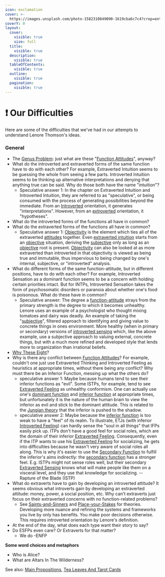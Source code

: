 ```yaml
---
icon: exclamation
cover: >-
  https://images.unsplash.com/photo-1582310849090-1619cba6c7c4?crop=entropy&cs=srgb&fm=jpg&ixid=M3wxOTcwMjR8MHwxfHNlYXJjaHw1fHxkaWZmaWN1bHR5fGVufDB8fHx8MTczODAzNjI0Mnww&ixlib=rb-4.0.3&q=85
coverY: 0
layout:
  cover:
    visible: true
    size: full
  title:
    visible: true
  description:
    visible: true
  tableOfContents:
    visible: true
  outline:
    visible: true
  pagination:
    visible: true
---
```


# ❗ Our Difficulties

Here are some of the difficulties that we've had in our attempts to understand Lenore Thomson's ideas.

### General

* The [Genus Problem](definition-problem/genus-problem.md): just what are these "[Function Attitudes](../function-attitude/)", anyway?
* What do the introverted and extraverted forms of the same function have to do with each other? For example, Extraverted Intuition seems to be guessing the whole from seeing a few parts. Introverted Intuition seems to be thinking up alternative interpretations and denying that anything true can be said. Why do those both have the name "intuition"?
  * Speculative answer 1: In the chapter on Extraverted Intuition and Introverted Intuition, they are referred to as "speculative", or being consumed with the process of generating possibilities beyond the immediate. From an [Introverted](../function-attitude/attitude.md) orientation, it generates "interpretations". However, from an [extroverted](../function-attitude/attitude.md) orientation, it "hypotheses".
* What do the introverted forms of the functions all have in common?
* What do the extraverted forms of the functions all have in common?
  * Speculative answer 1: [Objectivity](terms-with-nonobvious-meanings/#objective-and-subjective) is the element which ties all of the extraverted [attitudes](../function-attitude/attitude.md) together. Even [extraverted intuition](../function-attitude/perception/intuition/extraverted-intuition-ne.md) starts from an [objective](terms-with-nonobvious-meanings/#objective-and-subjective) situation, deriving the [subjective](terms-with-nonobvious-meanings/#objective-and-subjective) only as long as an [objective](terms-with-nonobvious-meanings/#objective-and-subjective) root is present. [Objectivity](terms-with-nonobvious-meanings/#objective-and-subjective) can also be looked at as more extraverted than introverted in that objectivity is viewed as being true and immutable, thus impervious to being changed by one's internal, subjective, or "introverted" analysis.
* What do different forms of the same function-attitude, but in different positions, have to do with each other? For example, Introverted Sensation as a dominant function seems to be a concern with holding certain priorities intact. But for INTPs, Introverted Sensation takes the form of psychosomatic disorders or paranoia about whether one's food is poisonous. What do these have in common?
  * Speculative answer: The degree a [function-attitude](../function-attitude/) strays from the primary strength is the degree to which it becomes unhealthy. Lenore uses an example of a psychologist who thought mixing tomatoes and dairy was deadly. An example of taking the "[subjective](terms-with-nonobvious-meanings/#objective-and-subjective)", filtered approach to identifying and giving value to concrete things in ones environment. More healthy (when in primary or secondary) versions of [introverted sensing](../function-attitude/perception/sensation/introverted-sensation-si.md) which, like the above example, use a subjective approach to valuing external, concrete things, but with a much more refined and developed style that lends more to organization than irrational beliefs.
* [Why These Eight](why-these-eight.md)?
* Why is there any conflict between [Function Attitudes](../function-attitude/)? For example, couldn't one just use Extraverted Thinking and Introverted Feeling as heuristics at appropriate times, without there being any conflict? Why must there be an Inferior Function, messing up what the others do?
  * speculative answer 1: Maybe because humans tend to see their inferior functions as "evil". Some ISTPs, for example, tend to see [Extraverted Feeling](../function-attitude/judgement/feeling/extraverted-feeling-fe.md) as unhealthy conformism. One can actually use one's [dominant function](../function-attitude/cognitive-stack/dominant-function.md) and [inferior function](../function-attitude/cognitive-stack/inferior-function.md) at appropriate times, but unfortunately it is the nature of the human brain to view the inferior as evil and stick to the dominant attitude. This is related to the [Jungian theory](../../people-and-systems/carl-jung.md) that the inferior is pushed to the shadow.
  * speculative answer 2: Maybe because the [inferior function](../function-attitude/cognitive-stack/inferior-function.md) is too weak to have a "feel" of its realm. To illustrate, ETJs (with inferior [Introverted Feeling](../function-attitude/judgement/feeling/introverted-feeling-fi.md)) can hardly sense the "soul in all things" that IFPs easily pick up. ITPs don't have a good feel for social roles, which are the domain of their inferior [Extraverted Feeling](../function-attitude/judgement/feeling/extraverted-feeling-fe.md). Consequently, even if the ITP wants to use his [Extraverted Feeling](../function-attitude/judgement/feeling/extraverted-feeling-fe.md) for socializing, he gets into difficulties because he wasn't very aware of social roles all along. This is why it's easier to use the [Secondary Function](../function-attitude/cognitive-stack/secondary-function/) to fulfill the inferior's aims indirectly: the [secondary function](../function-attitude/cognitive-stack/secondary-function/) has a stronger feel. E.g. ISTPs might not sense roles well, but their secondary [Extraverted Sensing](../function-attitude/perception/sensation/extraverted-sensation-se.md) knows what will make people like them on a visceral level, and they use that knowledge for socializing. -- Rapture of the Blade (ISTP)
* What do extraverts have to gain by developing an introverted attitude? It seems obvious what introverts gain by developing an extraverted attitude: money, power, a social position, etc. Why can't extraverts just focus on their extraverted concerns with no function-related problems?
  * See [Saints-and-Sinners](../../exegeses-and-hypotheses/introversion-extraversion/saints-and-politicians.md) and [Place-your-Stakes](../../exegeses-and-hypotheses/introversion-extraversion/place-your-stakes.md) for theories. Developing more nuance and refining the systems and frameworks you live by only has benefits. You make poor decisions otherwise. This requires introverted orientation by Lenore's definition.
* At the end of the day, what does each type want their story to say?
* Do ESFPs even care? Or Extraverts for that matter?
  * We do -ENFP

**Some word choices and metaphors**

* Who is Alice?
* What are Altars In The Wilderness?

See also: [Main Propositions](../main-propositions.md), [Tea Leaves And Tarot Cards](../../far-flung-explorations/tea-leaves-and-tarot-cards.md)
